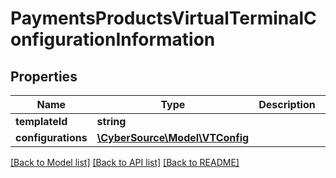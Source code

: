 # PaymentsProductsVirtualTerminalConfigurationInformation

## Properties
Name | Type | Description | Notes
------------ | ------------- | ------------- | -------------
**templateId** | **string** |  | [optional] 
**configurations** | [**\CyberSource\Model\VTConfig**](VTConfig.md) |  | [optional] 

[[Back to Model list]](../README.md#documentation-for-models) [[Back to API list]](../README.md#documentation-for-api-endpoints) [[Back to README]](../README.md)



